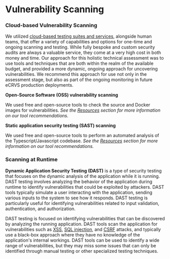 # Vulnerability Scanning

### Cloud-based Vulnerability Scanning

We utilized [cloud-based testing suites and services](../../resources-links-and-tools/), alongside human teams, that offer a variety of capabilities and options for one-time and ongoing scanning and testing. While fully bespoke and custom security audits are always a valuable service, they come at a very high cost in both money and time. Our approach for this holistic technical assessment was to use tools and techniques that are both within the realm of the available budget, and provided a more dynamic, ongoing approach for uncovering vulnerabilities. We recommend this approach for use not only in the assessment stage, but also as part of the ongoing monitoring in future eCRVS production deployments.



**Open-Source Software (OSS) vulnerability scanning**

We used free and open-source tools to check the source and Docker images for vulnerabilities.  _See the [Resources](../../resources-links-and-tools/) section for more information on our tool recommendations._

**Static application security testing (SAST) scanning**

We used free and open-source tools to perform an automated analysis of the Typescript/Javascript codebase.  _See the [Resources](../../resources-links-and-tools/) section for more information on our tool recommendations._

### Scanning at Runtime

**Dynamic Application Security Testing (DAST)** is a type of security testing that focuses on the dynamic analysis of the application while it is running. DAST testing involves analyzing the behavior of the application during runtime to identify vulnerabilities that could be exploited by attackers. DAST tools typically simulate a user interacting with the application, sending various inputs to the system to see how it responds. DAST testing is particularly useful for identifying vulnerabilities related to input validation, authentication, and authorization.

DAST testing is focused on identifying vulnerabilities that can be discovered by analyzing the running application. DAST tools scan the application for vulnerabilities such as [XSS](https://owasp.org/www-community/attacks/xss/), [SQL injection](https://owasp.org/www-community/attacks/SQL_Injection), and [CSRF](https://owasp.org/www-community/attacks/csrf) attacks, and typically use a black-box approach where they have no knowledge of the application's internal workings. DAST tools can be used to identify a wide range of vulnerabilities, but they may miss some issues that can only be identified through manual testing or other specialized testing techniques.
